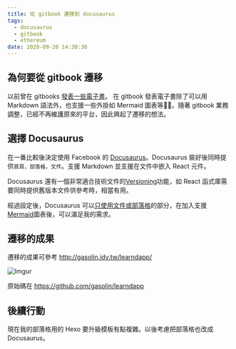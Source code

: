 ```yaml
---
title: 從 gitbook 遷移到 docusaurus
tags:
  - docusaurus
  - gitbook
  - ethereum
date: 2020-09-20 14:30:30
---
```


## 為何要從 gitbook 遷移

以前曾在 gitbooks [發表一些電子書](https://gasolin.gitbooks.io/learn-ethereum-dapp/
)。 在 gitbook 發表電子書除了可以用 Markdown 語法外，也支援一些外掛如 Mermaid 圖表等。隨著 gitbook 業務調整，已經不再維護原來的平台，因此興起了遷移的想法。

## 選擇 Docusaurus

在一番比較後決定使用 Facebook 的 [Docusaurus](https://v2.docusaurus.io/)。Docusaurus 裝好後同時提供`首頁，部落格，文件`。支援 Markdown 並支援在文件中嵌入 React 元件。

<!-- truncate -->

Docusaurus 還有一個非常適合技術文件的[Versioning](https://v2.docusaurus.io/docs/versioning)功能，如 React 函式庫需要同時提供舊版本文件供參考時，相當有用。

經過設定後，Docusaurus 可以[只使用文件或部落格](https://v2.docusaurus.io/docs/blog#blog-only-mode)的部分，在加入支援 [Mermaid](https://github.com/gasolin/learndapp/blob/master/src/theme/Mermaid.js)圖表後，可以滿足我的需求。

## 遷移的成果

遷移的成果可參考 http://gasolin.idv.tw/learndapp/

![Imgur](https://i.imgur.com/vUDslvW.png)

原始碼在 https://github.com/gasolin/learndapp

## 後續行動

現在我的部落格用的 Hexo 要升級模板有點複雜。以後考慮把部落格也改成Docusaurus。
